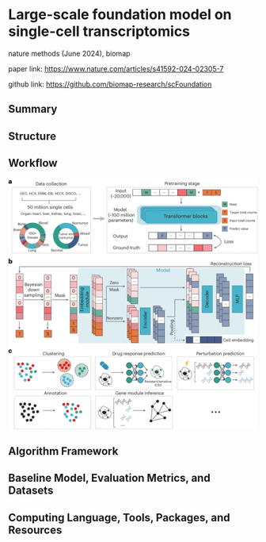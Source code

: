 # Large-scale foundation model on single-cell transcriptomics

nature methods (June 2024), biomap

paper link:
https://www.nature.com/articles/s41592-024-02305-7

github link:
https://github.com/biomap-research/scFoundation 

## Summary
## Structure
## Workflow

![alt text](../Figures/scFoundation_schematic.png)




## Algorithm Framework
## Baseline Model, Evaluation Metrics, and Datasets
## Computing Language, Tools, Packages, and Resources



